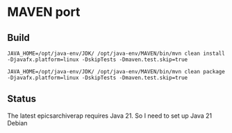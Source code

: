 # MAVEN port


## Build
```
JAVA_HOME=/opt/java-env/JDK/ /opt/java-env/MAVEN/bin/mvn clean install -Djavafx.platform=linux -DskipTests -Dmaven.test.skip=true

JAVA_HOME=/opt/java-env/JDK/ /opt/java-env/MAVEN/bin/mvn clean package -Djavafx.platform=linux -DskipTests -Dmaven.test.skip=true

```

## Status

The latest epicsarchiverap requires Java 21. So I need to set up Java 21 Debian

```

```
